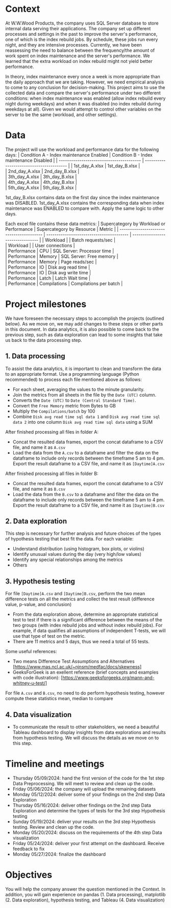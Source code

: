 # Context
At W.W.Wood Products, the company uses SQL Server database to store internal data serving their applications. The company set up different processes and settings in the past to improve the server's performance, one of which is the index rebuild jobs. By schedule, these jobs run every night, and they are intensive processes. Currently, we have been reassessing the need to balance between the frequency/the amount of work spent on index maintenance and the server's performance. We learned that the extra workload on index rebuild might not yield better performance.

In theory, index maintenance every once a week is more appropriate than the daily approach that we are taking. However, we need empirical analysis to come to any conclusion for decision-making.
This project aims to use the collected data and compare the server's performance under two different conditions: when index maintenance was enabled (allow index rebuild every night during weekdays) and when it was disabled (no index rebuild during weekdays at all). Given we would attempt to control other variables on the server to be the same (workload, and other settings).

# Data
The project will use the workload and performance data for the following days:
| Condition A - Index maintenance Enabled  | Condition B - Index maintenance Disabled | 
| ---------------------------------------- | ---------------------------------------- | 
| 1st_day_A.xlsx                           | 1st_day_B.xlsx                           |       
| 2nd_day_A.xlsx                           | 2nd_day_B.xlsx                           |           
| 3th_day_A.xlsx                           | 3th_day_B.xlsx                           |         
| 4th_day_A.xlsx                           | 4th_day_B.xlsx                           |            
| 5th_day_A.xlsx                           | 5th_day_B.xlsx                           | 

1st_day_B.xlsx contains data on the first day since the index maintenance was DISABLED. 1st_day_A.xlsx contains the corresponding data when index maintenance was ENABLED to compare with. Apply the same logic to other days.

Each excel file contains these data metrics:
| Supercategory by Workload or Performance | Supercategory by Resource                | Metric                           |
| ---------------------------------------- | ---------------------------------------- | -------------------------------- | 
| Workload                                 |                                          | Batch requests/sec               |     
| Workload                                 |                                          | User connections                 |         
| Performance                              | CPU                                      | SQL Server: Processor time       |         
| Performance                              | Memory                                   | SQL Server: Free memory          |          
| Performance                              | Memory                                   | Page reads/sec                   |        
| Performance                              | IO                                       | Disk avg read time               |        
| Performance                              | IO                                       | Disk avg write time              |        
| Performance                              | Latch                                    | Latch Wait time                  |        
| Performance                              | Compilations                             | Compilations per batch           |        


# Project milestones
We have foreseen the necessary steps to accomplish the projects (outlined below). As we move on, we may add changes to these steps or other parts in this document. In data analytics, it is also possible to come back to the previous step, such as data exploration can lead to some insights that take us back to the data processing step.
## 1. Data processing
To assist the data analytics, it is important to clean and transform the data to an appropriate format. Use a programming language (Python recommended) to process each file mentioned above as follows:
- For each sheet, averaging the values to the minute granularity.
- Join the metrics from all sheets in the file by the `Date (UTC)` column.
- Converts the `Date (UTC)` to `Date (Central Standard Time)`.
- Convert the `Free Memory` metric from Bytes to GB
- Multiply the `Compilations/batch` by 100
- Combine `Disk avg read time sql data 1` and `Disk avg read time sql data 2` into one column `Disk avg read time sql data` using a SUM
  
After finished processing all files in folder A:
- Concat the resulted data frames, export the concat dataframe to a CSV file, and name it as `A.csv`
- Load the data from the `A.csv` to a dataframe and filter the data on the dataframe to include only records between the timeframe 5 am to 4 pm. Export the result dataframe to a CSV file, and name it as `[Daytime]A.csv`

After finished processing all files in folder B:
- Concat the resulted data frames, export the concat dataframe to a CSV file, and name it as `B.csv`
- Load the data from the `B.csv` to a dataframe and filter the data on the dataframe to include only records between the timeframe 5 am to 4 pm. Export the result dataframe to a CSV file, and name it as `[Daytime]B.csv`

## 2. Data exploration
This step is necessary for further analysis and future choices of the types of hypothesis testing that best fit the data. For each variable:
-	Understand distribution (using histogram, box plots, or violins)
-	Identify unusual values during the day (very high/low values)
-	Identify any special relationships among the metrics
-	Others

## 3. Hypothesis testing
For file `[Daytime]A.csv` and `[Daytime]B.csv`, perform the two mean difference tests on all the metrics and collect the test result (difference value, p-value, and conclusion)
- From the data exploration above, determine an appropriate statistical test to test if there is a significant difference between the means of the two groups (with index rebuild jobs and without index rebuild jobs). For example, if data qualifies all assumptions of independent T-tests, we will use that type of test on the metric.
- There are 11 metrics and 5 days, thus we need a total of 55 tests.

Some useful references:
- Two means Difference Test Assumptions and Alternatives [https://www.mas.ncl.ac.uk/~njnsm/medfac/docs/skewness]
- GeeksForGeek is an exellent reference (brief concepts and examples with code illustration): [https://www.geeksforgeeks.org/mann-and-whitney-u-test/]

For file `A.csv` and `B.csv`, no need to do perform hypothesis testing, however compute these statistics mean, median to compare

## 4. Data visualization
- To communicate the result to other stakeholders, we need a beautiful Tableau dashboard to display insights from data explorations and results from hypothesis testing. We will discuss the details as we move on to this step.

# Timeline and meetings
- Thursday 05/09/2024: hand the first version of the code for the 1st step Data Preprocessing. We will meet to review and clean up the code.
- Friday 05/06/2024: the company will upload the remaining datasets
- Monday 05/12/2024: deliver some of your findings on the 2nd step Data Exploration
- Thursday 05/16/2024: deliver other findings on the 2nd step Data Exploration and determine the types of tests for the 3rd step Hypothesis testing
- Sunday 05/19/2024: deliver your results on the 3rd step Hypothesis testing. Review and clean up the code.
- Monday 05/20/2024: discuss on the requirements of the 4th step Data visualization
- Friday 05/24/2024: deliver your first attempt on the dashboard. Receive feedback to fix
- Monday 05/27/2024: finalize the dashboard

# Objectives
You will help the company answer the question mentioned in the Context. In addition, you will gain experience on pandas (1. Data processing), matplotlib (2. Data exploration), hypothesis testing, and Tableau (4. Data visualization)


